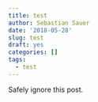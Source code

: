 ```yaml
---
title: test
author: Sebastian Sauer
date: '2018-05-28'
slug: test
draft: yes
categories: []
tags:
  - test
---
```


Safely ignore this post.
